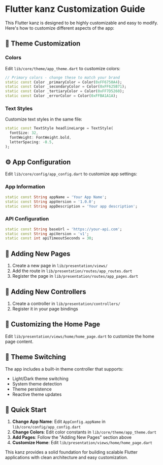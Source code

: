 # Flutter kanz Customization Guide

This Flutter kanz is designed to be highly customizable and easy to modify. Here's how to customize different aspects of the app:

## 🎨 Theme Customization

### Colors
Edit `lib/core/theme/app_theme.dart` to customize colors:

```dart
// Primary colors - change these to match your brand
static const Color _primaryColor = Color(0xFF6750A4);
static const Color _secondaryColor = Color(0xFF625B71);
static const Color _tertiaryColor = Color(0xFF7D5260);
static const Color _errorColor = Color(0xFFBA1A1A);
```

### Text Styles
Customize text styles in the same file:

```dart
static const TextStyle headlineLarge = TextStyle(
  fontSize: 32,
  fontWeight: FontWeight.bold,
  letterSpacing: -0.5,
);
```

## ⚙️ App Configuration

Edit `lib/core/config/app_config.dart` to customize app settings:

### App Information
```dart
static const String appName = 'Your App Name';
static const String appVersion = '1.0.0';
static const String appDescription = 'Your app description';
```

### API Configuration
```dart
static const String baseUrl = 'https://your-api.com';
static const String apiVersion = 'v1';
static const int apiTimeoutSeconds = 30;
```

## 🚀 Adding New Pages

1. Create a new page in `lib/presentation/views/`
2. Add the route in `lib/presentation/routes/app_routes.dart`
3. Register the page in `lib/presentation/routes/app_pages.dart`

## 🎯 Adding New Controllers

1. Create a controller in `lib/presentation/controllers/`
2. Register it in your page bindings

## 📱 Customizing the Home Page

Edit `lib/presentation/views/home/home_page.dart` to customize the home page content.

## 🔄 Theme Switching

The app includes a built-in theme controller that supports:
- Light/Dark theme switching
- System theme detection
- Theme persistence
- Reactive theme updates

## 🚀 Quick Start

1. **Change App Name**: Edit `AppConfig.appName` in `lib/core/config/app_config.dart`
2. **Change Colors**: Edit color constants in `lib/core/theme/app_theme.dart`
3. **Add Pages**: Follow the "Adding New Pages" section above
4. **Customize Home**: Edit `lib/presentation/views/home/home_page.dart`

This kanz provides a solid foundation for building scalable Flutter applications with clean architecture and easy customization. 